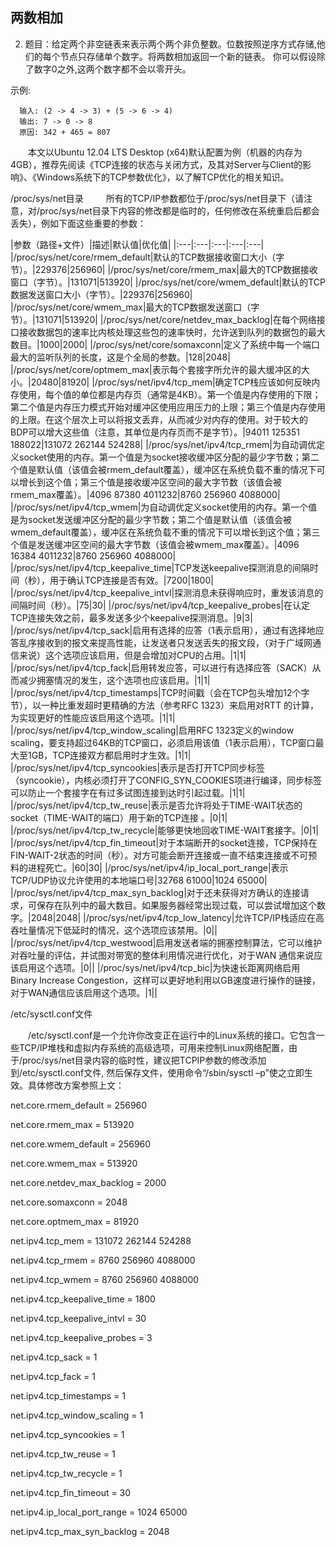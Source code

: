## 两数相加



2. 题目：给定两个非空链表来表示两个两个非负整数。位数按照逆序方式存储,他们的每个节点只存储单个数字。将两数相加返回一个新的链表。
   你可以假设除了数字0之外,这两个数字都不会以零开头。

示例:

```
  输入: (2 -> 4 -> 3) + (5 -> 6 -> 4)
  输出: 7 -> 0 -> 8
  原因: 342 + 465 = 807
```







　　本文以Ubuntu 12.04 LTS Desktop (x64)默认配置为例（机器的内存为4GB），推荐先阅读《TCP连接的状态与关闭方式，及其对Server与Client的影响》、《Windows系统下的TCP参数优化》，以了解TCP优化的相关知识。

/proc/sys/net目录
　　
所有的TCP/IP参数都位于/proc/sys/net目录下（请注意，对/proc/sys/net目录下内容的修改都是临时的，任何修改在系统重启后都会丢失），例如下面这些重要的参数：



|参数（路径+文件）|描述|默认值|优化值|
|:---|:---|:---|:---|:---|
|/proc/sys/net/core/rmem_default|默认的TCP数据接收窗口大小（字节）。|229376|256960|
|/proc/sys/net/core/rmem_max|最大的TCP数据接收窗口（字节）。|131071|513920|
|/proc/sys/net/core/wmem_default|默认的TCP数据发送窗口大小（字节）。|229376|256960|
|/proc/sys/net/core/wmem_max|最大的TCP数据发送窗口（字节）。|131071|513920|
|/proc/sys/net/core/netdev_max_backlog|在每个网络接口接收数据包的速率比内核处理这些包的速率快时，允许送到队列的数据包的最大数目。|1000|2000|
|/proc/sys/net/core/somaxconn|定义了系统中每一个端口最大的监听队列的长度，这是个全局的参数。|128|2048|
|/proc/sys/net/core/optmem_max|表示每个套接字所允许的最大缓冲区的大小。|20480|81920|
|/proc/sys/net/ipv4/tcp_mem|确定TCP栈应该如何反映内存使用，每个值的单位都是内存页（通常是4KB）。第一个值是内存使用的下限；第二个值是内存压力模式开始对缓冲区使用应用压力的上限；第三个值是内存使用的上限。在这个层次上可以将报文丢弃，从而减少对内存的使用。对于较大的BDP可以增大这些值（注意，其单位是内存页而不是字节）。|94011  125351  188022|131072  262144  524288|
|/proc/sys/net/ipv4/tcp_rmem|为自动调优定义socket使用的内存。第一个值是为socket接收缓冲区分配的最少字节数；第二个值是默认值（该值会被rmem_default覆盖），缓冲区在系统负载不重的情况下可以增长到这个值；第三个值是接收缓冲区空间的最大字节数（该值会被rmem_max覆盖）。|4096  87380  4011232|8760  256960  4088000|
|/proc/sys/net/ipv4/tcp_wmem|为自动调优定义socket使用的内存。第一个值是为socket发送缓冲区分配的最少字节数；第二个值是默认值（该值会被wmem_default覆盖），缓冲区在系统负载不重的情况下可以增长到这个值；第三个值是发送缓冲区空间的最大字节数（该值会被wmem_max覆盖）。|4096  16384  4011232|8760  256960  4088000|
|/proc/sys/net/ipv4/tcp_keepalive_time|TCP发送keepalive探测消息的间隔时间（秒），用于确认TCP连接是否有效。|7200|1800|
|/proc/sys/net/ipv4/tcp_keepalive_intvl|探测消息未获得响应时，重发该消息的间隔时间（秒）。|75|30|
|/proc/sys/net/ipv4/tcp_keepalive_probes|在认定TCP连接失效之前，最多发送多少个keepalive探测消息。|9|3|
|/proc/sys/net/ipv4/tcp_sack|启用有选择的应答（1表示启用），通过有选择地应答乱序接收到的报文来提高性能，让发送者只发送丢失的报文段，（对于广域网通信来说）这个选项应该启用，但是会增加对CPU的占用。|1|1|
|/proc/sys/net/ipv4/tcp_fack|启用转发应答，可以进行有选择应答（SACK）从而减少拥塞情况的发生，这个选项也应该启用。|1|1|
|/proc/sys/net/ipv4/tcp_timestamps|TCP时间戳（会在TCP包头增加12个字节），以一种比重发超时更精确的方法（参考RFC 1323）来启用对RTT 的计算，为实现更好的性能应该启用这个选项。|1|1|
|/proc/sys/net/ipv4/tcp_window_scaling|启用RFC 1323定义的window scaling，要支持超过64KB的TCP窗口，必须启用该值（1表示启用），TCP窗口最大至1GB，TCP连接双方都启用时才生效。|1|1|
|/proc/sys/net/ipv4/tcp_syncookies|表示是否打开TCP同步标签（syncookie），内核必须打开了CONFIG_SYN_COOKIES项进行编译，同步标签可以防止一个套接字在有过多试图连接到达时引起过载。|1|1|
|/proc/sys/net/ipv4/tcp_tw_reuse|表示是否允许将处于TIME-WAIT状态的socket（TIME-WAIT的端口）用于新的TCP连接 。|0|1|
|/proc/sys/net/ipv4/tcp_tw_recycle|能够更快地回收TIME-WAIT套接字。|0|1|
|/proc/sys/net/ipv4/tcp_fin_timeout|对于本端断开的socket连接，TCP保持在FIN-WAIT-2状态的时间（秒）。对方可能会断开连接或一直不结束连接或不可预料的进程死亡。|60|30|
|/proc/sys/net/ipv4/ip_local_port_range|表示TCP/UDP协议允许使用的本地端口号|32768  61000|1024  65000|
|/proc/sys/net/ipv4/tcp_max_syn_backlog|对于还未获得对方确认的连接请求，可保存在队列中的最大数目。如果服务器经常出现过载，可以尝试增加这个数字。|2048|2048|
|/proc/sys/net/ipv4/tcp_low_latency|允许TCP/IP栈适应在高吞吐量情况下低延时的情况，这个选项应该禁用。|0||
|/proc/sys/net/ipv4/tcp_westwood|启用发送者端的拥塞控制算法，它可以维护对吞吐量的评估，并试图对带宽的整体利用情况进行优化，对于WAN 通信来说应该启用这个选项。|0||
|/proc/sys/net/ipv4/tcp_bic|为快速长距离网络启用Binary Increase Congestion，这样可以更好地利用以GB速度进行操作的链接，对于WAN通信应该启用这个选项。|1||

 

 

/etc/sysctl.conf文件

　　/etc/sysctl.conf是一个允许你改变正在运行中的Linux系统的接口。它包含一些TCP/IP堆栈和虚拟内存系统的高级选项，可用来控制Linux网络配置，由于/proc/sys/net目录内容的临时性，建议把TCPIP参数的修改添加到/etc/sysctl.conf文件, 然后保存文件，使用命令“/sbin/sysctl –p”使之立即生效。具体修改方案参照上文：

net.core.rmem_default = 256960

net.core.rmem_max = 513920

net.core.wmem_default = 256960

net.core.wmem_max = 513920

net.core.netdev_max_backlog = 2000

net.core.somaxconn = 2048

net.core.optmem_max = 81920

net.ipv4.tcp_mem = 131072  262144  524288

net.ipv4.tcp_rmem = 8760  256960  4088000

net.ipv4.tcp_wmem = 8760  256960  4088000

net.ipv4.tcp_keepalive_time = 1800

net.ipv4.tcp_keepalive_intvl = 30

net.ipv4.tcp_keepalive_probes = 3

net.ipv4.tcp_sack = 1

net.ipv4.tcp_fack = 1

net.ipv4.tcp_timestamps = 1

net.ipv4.tcp_window_scaling = 1

net.ipv4.tcp_syncookies = 1

net.ipv4.tcp_tw_reuse = 1

net.ipv4.tcp_tw_recycle = 1

net.ipv4.tcp_fin_timeout = 30

net.ipv4.ip_local_port_range = 1024  65000

net.ipv4.tcp_max_syn_backlog = 2048

